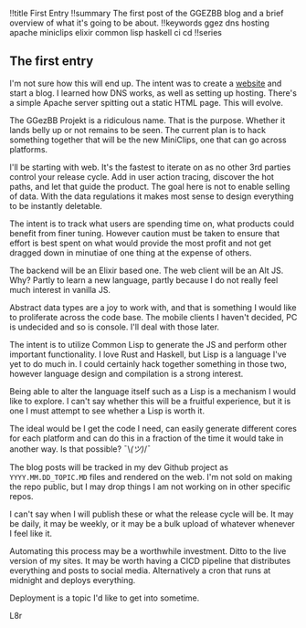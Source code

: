 !!title First Entry
!!summary The first post of the GGEZBB blog and a brief overview of what it's going to be about.
!!keywords ggez dns hosting apache miniclips elixir common lisp haskell ci cd
!!series

## The first entry

I'm not sure how this will end up. The intent was to create a [website](https://www.ggezbb.fun/) and start a blog. I learned how DNS works, as well as setting up hosting. There's a simple Apache server spitting out a static HTML page. This will evolve.

The GGezBB Projekt is a ridiculous name. That is the purpose. Whether it lands belly up or not remains to be seen. The current plan is to hack something together that will be the new MiniClips, one that can go across platforms.

I'll be starting with web. It's the fastest to iterate on as no other 3rd parties control your release cycle. Add in user action tracing, discover the hot paths, and let that guide the product. The goal here is not to enable selling of data. With the data regulations it makes most sense to design everything to be instantly deletable. 



The intent is to track what users are spending time on, what products could benefit from finer tuning. However caution must be taken to ensure that effort is best spent on what would provide the most profit and not get dragged down in minutiae of one thing at the expense of others.

The backend will be an Elixir based one. The web client will be an Alt JS. Why? Partly to learn a new language, partly because I do not really feel much interest in vanilla JS. 

Abstract data types are a joy to work with, and that is something I would like to proliferate across the code base. The mobile clients I haven't decided, PC is undecided and so is console. I'll deal with those later.

The intent is to utilize Common Lisp to generate the JS and perform other important functionality. I love Rust and Haskell, but Lisp is a language I've yet to do much in. I could certainly hack together something in those two, however language design and compilation is a strong interest. 

Being able to alter the language itself such as a Lisp is a mechanism I would like to explore. I can't say whether this will be a fruitful experience, but it is one I must attempt to see whether a Lisp is worth it. 

The ideal would be I get the code I need, can easily generate different cores for each platform and can do this in a fraction of the time it would take in another way. Is that possible? ¯\\_(ツ)_/¯

The blog posts will be tracked in my dev Github project as `YYYY.MM.DD_TOPIC.MD` files and rendered on the web. I'm not sold on making the repo public, but I may drop things I am not working on in other specific repos.

I can't say when I will publish these or what the release cycle will be. It may be daily, it may be weekly, or it may be a bulk upload of whatever whenever I feel like it. 

Automating this process may be a worthwhile investment. Ditto to the live version of my sites. It may be worth having a CICD pipeline that distributes everything and posts to social media. Alternatively a cron that runs at midnight and deploys everything.

Deployment is a topic I'd like to get into sometime.

L8r 
